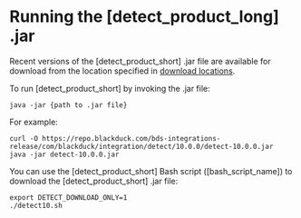 # Running the [detect_product_long] .jar

Recent versions of the [detect_product_short] .jar file are available for download from the location specified in [download locations](../../downloadingandinstalling/downloadlocations.md).

To run [detect_product_short] by invoking the .jar file:

````
java -jar {path to .jar file}
````

For example:

````
curl -O https://repo.blackduck.com/bds-integrations-release/com/blackduck/integration/detect/10.0.0/detect-10.0.0.jar
java -jar detect-10.0.0.jar
````

You can use the [detect_product_short] Bash script ([bash_script_name]) to download the [detect_product_short] .jar file:

````
export DETECT_DOWNLOAD_ONLY=1
./detect10.sh
````
